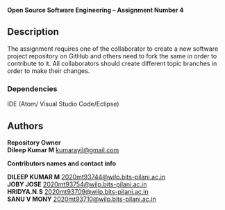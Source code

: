 **Open Source Software Engineering – Assignment Number 4**

## Description
The assignment requires one of the collaborator to create a new software project repository on 
GitHub and others need to fork the same in order to contribute to it. All collaborators should create different topic branches in order to make their changes.

### Dependencies
IDE (Atom/ Visual Studio Code/Eclipse)

## Authors

**Repository Owner**  
**Dileep Kumar M** kumarayil@gmail.com  

**Contributors names and contact info**

**DILEEP KUMAR M** <2020mt93744@wilp.bits-pilani.ac.in>  
**JOBY JOSE** <2020mt93754@wilp.bits-pilani.ac.in>  
**HRIDYA.N.S** <2020mt93709@wilp.bits-pilani.ac.in>  
**SANU V MONY** <2020mt93710@wilp.bits-pilani.ac.in>  
